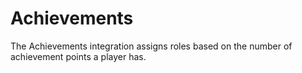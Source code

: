 # Achievements

The Achievements integration assigns roles based on the number of achievement points a player has.
